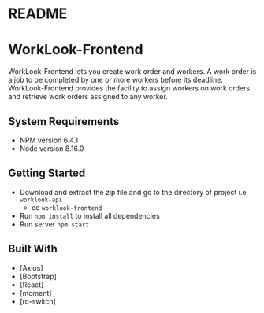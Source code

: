 # README

# WorkLook-Frontend
WorkLook-Frontend lets you create work order and workers. A work order is a job to be completed by one or more workers before its deadline. WorkLook-Frontend provides the facility to assign workers on work orders and retrieve work orders assigned to any worker.

## System Requirements
* NPM version  6.4.1
* Node version  8.16.0

## Getting Started
<!-- Assuming that npm is already installed on a system -->
* Download and extract the zip file and go to the directory of project i.e `worklook-api`
    * cd `worklook-frontend`
* Run `npm install` to install all dependencies
* Run server `npm start`


## Built With
* [Axios]
* [Bootstrap]
* [React]
* [moment]
* [rc-switch]
